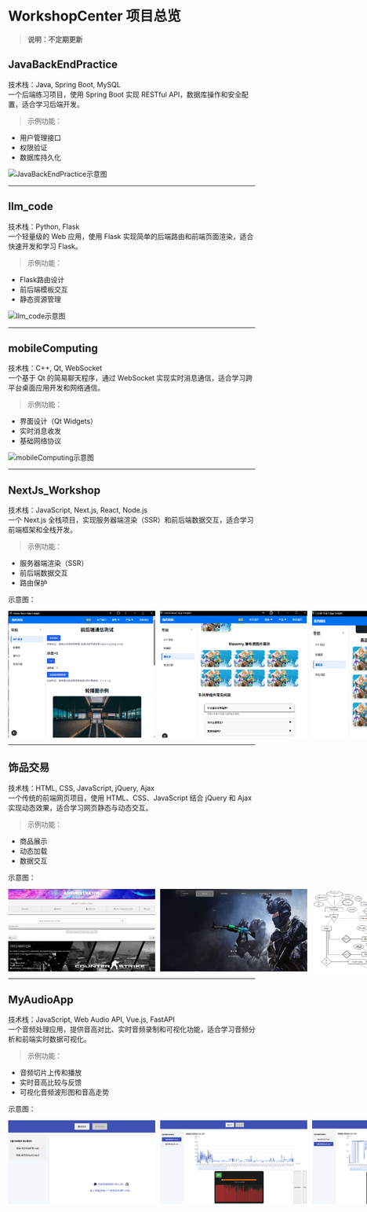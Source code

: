 # WorkshopCenter 项目总览

> **说明：不定期更新**

## JavaBackEndPractice
技术栈：Java, Spring Boot, MySQL  
一个后端练习项目，使用 Spring Boot 实现 RESTful API，数据库操作和安全配置，适合学习后端开发。

> 示例功能：
- 用户管理接口
- 权限验证
- 数据库持久化

![JavaBackEndPractice示意图]()

---

## llm_code
技术栈：Python, Flask  
一个轻量级的 Web 应用，使用 Flask 实现简单的后端路由和前端页面渲染，适合快速开发和学习 Flask。

> 示例功能：
- Flask路由设计
- 前后端模板交互
- 静态资源管理

![llm_code示意图]()

---

## mobileComputing
技术栈：C++, Qt, WebSocket  
一个基于 Qt 的简易聊天程序，通过 WebSocket 实现实时消息通信，适合学习跨平台桌面应用开发和网络通信。

> 示例功能：
- 界面设计（Qt Widgets）
- 实时消息收发
- 基础网络协议

![mobileComputing示意图]()

---

## NextJs_Workshop
技术栈：JavaScript, Next.js, React, Node.js  
一个 Next.js 全栈项目，实现服务器端渲染（SSR）和前后端数据交互，适合学习前端框架和全栈开发。

> 示例功能：
- 服务器端渲染（SSR）
- 前后端数据交互
- 路由保护

示意图：  
<div style="display: flex; gap: 10px;">
  <img src="NextJs_Workshop/image/1.png" alt="NextJs_Workshop示意图1" width="300" />
  <img src="NextJs_Workshop/image/3.png" alt="NextJs_Workshop示意图2" width="300" />
  <img src="NextJs_Workshop/image/2.png" alt="NextJs_Workshop示意图3" width="300" />
  <img src="NextJs_Workshop/image/4.png" alt="NextJs_Workshop示意图3" width="300" />
</div>

---

## 饰品交易
技术栈：HTML, CSS, JavaScript, jQuery, Ajax  
一个传统的前端网页项目，使用 HTML、CSS、JavaScript 结合 jQuery 和 Ajax 实现动态效果，适合学习网页静态与动态交互。

> 示例功能：
- 商品展示
- 动态加载
- 数据交互

示意图：
<div style="display: flex; gap: 10px;">
  <img src="饰品交易/相关图片/admin.png" alt="饰品交易示意图1" width="300" />
  <img src="饰品交易/相关图片/hp.png" alt="饰品交易示意图2" width="300" />
  <img src="饰品交易/相关图片/er.png" alt="饰品交易示意图3" width="300" />
</div>

---

## MyAudioApp
技术栈：JavaScript, Web Audio API, Vue.js, FastAPI  
一个音频处理应用，提供音高对比、实时音频录制和可视化功能，适合学习音频分析和前端实时数据可视化。

> 示例功能：
- 音频切片上传和播放
- 实时音高比较与反馈
- 可视化音频波形图和音高走势

示意图：  
<div style="display: flex; gap: 10px;">
  <img src="my-audio-app/imag/1.png" alt="MyAudioApp示意图1" width="300" />
  <img src="my-audio-app/imag/2.png" alt="MyAudioApp示意图2" width="300" />
  <img src="my-audio-app/imag/3.png" alt="MyAudioApp示意图3" width="300" />
  <img src="my-audio-app/imag/4.png" alt="MyAudioApp示意图4" width="300" />
  <img src="my-audio-app/imag/5.png" alt="MyAudioApp示意图5" width="300" />
  <img src="my-audio-app/imag/6.png" alt="MyAudioApp示意图6" width="300" />
</div>
